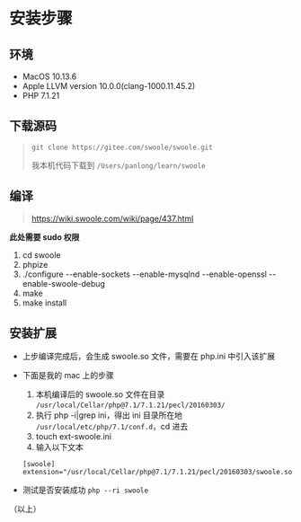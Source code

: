 # 安装步骤

## 环境

* MacOS 10.13.6
* Apple LLVM version 10.0.0(clang-1000.11.45.2)
* PHP 7.1.21


## 下载源码

> `git clone https://gitee.com/swoole/swoole.git`
>
> 我本机代码下载到 `/Users/panlong/learn/swoole`

## 编译
> https://wiki.swoole.com/wiki/page/437.html

**此处需要 sudo 权限**

1. cd swoole
2. phpize
3. ./configure --enable-sockets --enable-mysqlnd --enable-openssl --enable-swoole-debug
4. make 
5. make install 

## 安装扩展
* 上步编译完成后，会生成 swoole.so 文件，需要在 php.ini 中引入该扩展
* 下面是我的 mac 上的步骤
    1. 本机编译后的 swoole.so 文件在目录 `/usr/local/Cellar/php@7.1/7.1.21/pecl/20160303/`
    2. 执行 php -i|grep ini，得出 ini 目录所在地 `/usr/local/etc/php/7.1/conf.d`，cd 进去
    3. touch ext-swoole.ini
    4. 输入以下文本
    
    ```
    [swoole]
    extension="/usr/local/Cellar/php@7.1/7.1.21/pecl/20160303/swoole.so"
    ```
* 测试是否安装成功 `php --ri swoole`



（以上）